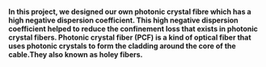 **In this project, we designed our own photonic crystal fibre which has a high negative dispersion coefficient. This high negative dispersion coefficient helped to reduce the confinement loss that exists in photonic crystal fibers.
Photonic crystal fiber (PCF) is a kind of optical fiber that uses photonic crystals to form the cladding around the core of the cable.They also known as holey fibers.**
